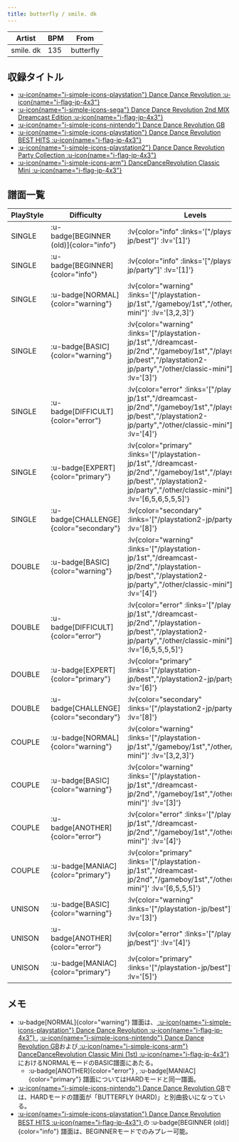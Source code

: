 ```yaml
---
title: butterfly / smile. dk
---
```


|Artist|BPM|From|
|------|---|----|
|smile. dk|135|butterfly|

## 収録タイトル

- [ :u-icon{name="i-simple-icons-playstation"} Dance Dance Revolution :u-icon{name="i-flag-jp-4x3"} ](/playstation-jp/1st)
- [ :u-icon{name="i-simple-icons-sega"} Dance Dance Revolution 2nd MIX Dreamcast Edition :u-icon{name="i-flag-jp-4x3"} ](/dreamcast-jp/2nd)
- [ :u-icon{name="i-simple-icons-nintendo"} Dance Dance Revolution GB](/gameboy/1st)
- [ :u-icon{name="i-simple-icons-playstation"} Dance Dance Revolution BEST HITS :u-icon{name="i-flag-jp-4x3"} ](/playstation-jp/best)
- [ :u-icon{name="i-simple-icons-playstation2"} Dance Dance Revolution Party Collection :u-icon{name="i-flag-jp-4x3"} ](/playstation2-jp/party)
- [ :u-icon{name="i-simple-icons-arm"} DanceDanceRevolution Classic Mini :u-icon{name="i-flag-jp-4x3"} ](/other/classic-mini)

## 譜面一覧

|PlayStyle|Difficulty|Levels|Notes|Movie|
|---------|----------|------|-----|-----|
|SINGLE| :u-badge[BEGINNER (old)]{color="info"} | :lv{color="info" :links='["/playstation-jp/best"]' :lv='[1]'} |80/0||
|SINGLE| :u-badge[BEGINNER]{color="info"} | :lv{color="info" :links='["/playstation2-jp/party"]' :lv='[1]'} |88/0||
|SINGLE| :u-badge[NORMAL]{color="warning"} | :lv{color="warning" :links='["/playstation-jp/1st","/gameboy/1st","/other/classic-mini"]' :lv='[3,2,3]'} |138/0||
|SINGLE| :u-badge[BASIC]{color="warning"} | :lv{color="warning" :links='["/playstation-jp/1st","/dreamcast-jp/2nd","/gameboy/1st","/playstation-jp/best","/playstation2-jp/party","/other/classic-mini"]' :lv='[3]'} |160/0||
|SINGLE| :u-badge[DIFFICULT]{color="error"} | :lv{color="error" :links='["/playstation-jp/1st","/dreamcast-jp/2nd","/gameboy/1st","/playstation-jp/best","/playstation2-jp/party","/other/classic-mini"]' :lv='[4]'} |160/0||
|SINGLE| :u-badge[EXPERT]{color="primary"} | :lv{color="primary" :links='["/playstation-jp/1st","/dreamcast-jp/2nd","/gameboy/1st","/playstation-jp/best","/playstation2-jp/party","/other/classic-mini"]' :lv='[6,5,6,5,5,5]'} |213/0||
|SINGLE| :u-badge[CHALLENGE]{color="secondary"} | :lv{color="secondary" :links='["/playstation2-jp/party"]' :lv='[8]'} |323/4||
|DOUBLE| :u-badge[BASIC]{color="warning"} | :lv{color="warning" :links='["/playstation-jp/1st","/dreamcast-jp/2nd","/playstation-jp/best","/playstation2-jp/party","/other/classic-mini"]' :lv='[4]'} |164/0||
|DOUBLE| :u-badge[DIFFICULT]{color="error"} | :lv{color="error" :links='["/playstation-jp/1st","/dreamcast-jp/2nd","/playstation-jp/best","/playstation2-jp/party","/other/classic-mini"]' :lv='[6,5,5,5,5]'} |191/0||
|DOUBLE| :u-badge[EXPERT]{color="primary"} | :lv{color="primary" :links='["/playstation-jp/best","/playstation2-jp/party"]' :lv='[6]'} |223/0||
|DOUBLE| :u-badge[CHALLENGE]{color="secondary"} | :lv{color="secondary" :links='["/playstation2-jp/party"]' :lv='[8]'} |326/6||
|COUPLE| :u-badge[NORMAL]{color="warning"} | :lv{color="warning" :links='["/playstation-jp/1st","/gameboy/1st","/other/classic-mini"]' :lv='[3,2,3]'} |||
|COUPLE| :u-badge[BASIC]{color="warning"} | :lv{color="warning" :links='["/playstation-jp/1st","/dreamcast-jp/2nd","/gameboy/1st","/other/classic-mini"]' :lv='[3]'} |||
|COUPLE| :u-badge[ANOTHER]{color="error"} | :lv{color="error" :links='["/playstation-jp/1st","/dreamcast-jp/2nd","/gameboy/1st","/other/classic-mini"]' :lv='[4]'} |||
|COUPLE| :u-badge[MANIAC]{color="primary"} | :lv{color="primary" :links='["/playstation-jp/1st","/dreamcast-jp/2nd","/gameboy/1st","/other/classic-mini"]' :lv='[6,5,5,5]'} |||
|UNISON| :u-badge[BASIC]{color="warning"} | :lv{color="warning" :links='["/playstation-jp/best"]' :lv='[3]'} |||
|UNISON| :u-badge[ANOTHER]{color="error"} | :lv{color="error" :links='["/playstation-jp/best"]' :lv='[4]'} |||
|UNISON| :u-badge[MANIAC]{color="primary"} | :lv{color="primary" :links='["/playstation-jp/best"]' :lv='[5]'} |||

## メモ

- :u-badge[NORMAL]{color="warning"} 譜面は、[ :u-icon{name="i-simple-icons-playstation"} Dance Dance Revolution :u-icon{name="i-flag-jp-4x3"} ](/playstation-jp/1st), [ :u-icon{name="i-simple-icons-nintendo"} Dance Dance Revolution GB](/gameboy/1st)および[ :u-icon{name="i-simple-icons-arm"} DanceDanceRevolution Classic Mini (1st) :u-icon{name="i-flag-jp-4x3"} ](/other/classic-mini#1st)におけるNORMALモードのBASIC譜面にあたる。
  - :u-badge[ANOTHER]{color="error"} , :u-badge[MANIAC]{color="primary"} 譜面についてはHARDモードと同一譜面。
- [ :u-icon{name="i-simple-icons-nintendo"} Dance Dance Revolution GB](/gameboy/1st)では、HARDモードの譜面が「BUTTERFLY (HARD)」と別曲扱いになっている。
- [ :u-icon{name="i-simple-icons-playstation"} Dance Dance Revolution BEST HITS :u-icon{name="i-flag-jp-4x3"} ](/playstation-jp/best)の :u-badge[BEGINNER (old)]{color="info"} 譜面は、BEGINNERモードでのみプレー可能。
